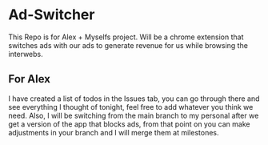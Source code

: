 # Ad-Switcher
This Repo is for Alex + Myselfs project. Will be a chrome extension that switches ads with our ads to generate revenue for us while browsing the interwebs.

## For Alex
I have created a list of todos in the Issues tab, you can go through there and see everything I thought of tonight, feel free to add whatever you think we need.
Also, I will be switching from the main branch to my personal after we get a version of the app that blocks ads, from that point on you can make adjustments in your branch and I will merge them at milestones.

